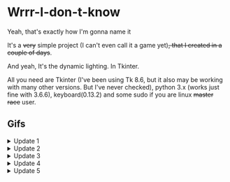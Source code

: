 # Wrrr-I-don-t-know
Yeah, that's exactly how I'm gonna name it

It's a ~~very~~ simple project (I can't even call it a game yet)~~, that I created in a couple of days~~.

And yeah, It's the dynamic lighting. In Tkinter.

All you need are Tkinter (I've been using Tk 8.6, but it also may be working with many other versions. But I've never checked), python 3.x (works just fine with 3.6.6), keyboard(0.13.2) and some sudo if you are linux ~~master race~~ user.

## Gifs

<details><summary>Update 1</summary>
<p>
+ init
</br> + Moveable player
</br> + Dynamic Lighting
  
![Alt Text](https://raw.githubusercontent.com/simbi0nts/Wrrr-I-don-t-know/master/preview/preview.gif)

</p>
</details>

<details><summary>Update 2</summary>
<p>
 + Reducible/Expendable Lighting
</br> + Improved movement around the map
  
![Alt Text](https://raw.githubusercontent.com/simbi0nts/Wrrr-I-don-t-know/master/preview/preview2.gif)

</p>
</details>

<details><summary>Update 3</summary>
<p>
  + Dumb enemies, that decreasing light power when collide with player
  
![Alt Text](https://raw.githubusercontent.com/simbi0nts/Wrrr-I-don-t-know/master/preview/preview3.gif)

</p>
</details>

<details><summary>Update 4</summary>
<p>
  + Smart enemies, that decreasing light power when collide with player
  
![Alt Text](https://raw.githubusercontent.com/simbi0nts/Wrrr-I-don-t-know/master/preview/preview4.gif)

</p>
</details>


<details><summary>Update 5</summary>
<p>
quite the same, but
</br> + now there is rendering
  
</p>
</details>
